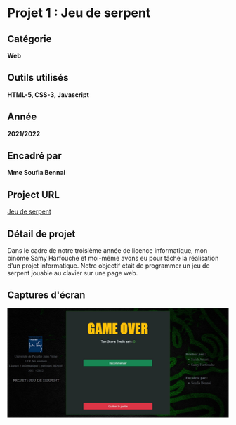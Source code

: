 # Projet 1 : Jeu de serpent 

## Catégorie
**Web**

## Outils utilisés
**HTML-5, CSS-3, Javascript**

## Année
**2021/2022**

## Encadré par
**Mme Soufia Bennai**

## Project URL
[Jeu de serpent](https://salich12.github.io/Serpent/)

## Détail de projet
Dans le cadre de notre troisième année de licence informatique, mon binôme Samy Harfouche et moi-même avons eu pour tâche la réalisation d'un projet informatique. Notre objectif était de programmer un jeu de serpent jouable au clavier sur une page web.

## Captures d'écran

![Capture d'écran 1](Capture1.JPG)
